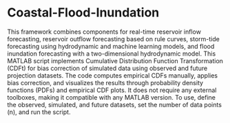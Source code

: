 # Coastal-Flood-Inundation
This framework combines components for real-time reservoir inflow forecasting, reservoir outflow forecasting based on rule curves, storm-tide forecasting using hydrodynamic and machine learning models, and flood inundation forecasting with a two-dimensional hydrodynamic model. 
This MATLAB script implements Cumulative Distribution Function Transformation (CDFt) for bias correction of simulated data using observed and future projection datasets. The code computes empirical CDFs manually, applies bias correction, and visualizes the results through probability density functions (PDFs) and empirical CDF plots. It does not require any external toolboxes, making it compatible with any MATLAB version. To use, define the observed, simulated, and future datasets, set the number of data points (n), and run the script.

